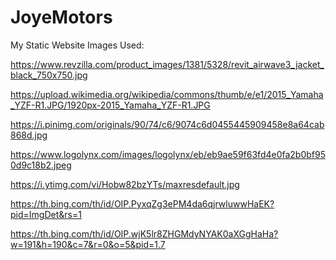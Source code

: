 # JoyeMotors
My Static Website
Images Used:

https://www.revzilla.com/product_images/1381/5328/revit_airwave3_jacket_black_750x750.jpg

https://upload.wikimedia.org/wikipedia/commons/thumb/e/e1/2015_Yamaha_YZF-R1.JPG/1920px-2015_Yamaha_YZF-R1.JPG

https://i.pinimg.com/originals/90/74/c6/9074c6d0455445909458e8a64cab868d.jpg

https://www.logolynx.com/images/logolynx/eb/eb9ae59f63fd4e0fa2b0bf950d9c18b2.jpeg

https://i.ytimg.com/vi/Hobw82bzYTs/maxresdefault.jpg

https://th.bing.com/th/id/OIP.PyxqZg3ePM4da6qjrwluwwHaEK?pid=ImgDet&rs=1

https://th.bing.com/th/id/OIP.wjK5lr8ZHGMdyNYAK0aXGgHaHa?w=191&h=190&c=7&r=0&o=5&pid=1.7
